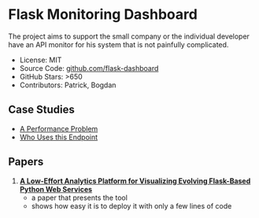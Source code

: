 # Flask Monitoring Dashboard

The project aims to support the small company or the individual developer have an API monitor for his system that is not painfully complicated. 

- License: MIT
- Source Code: [github.com/flask-dashboard](https://github.com/flask-dashboard/Flask-MonitoringDashboard)
- GitHub Stars: >650
- Contributors: Patrick, Bogdan



## Case Studies

- [A Performance Problem](../notes/A-Performance-Problem.md)
- [Who Uses this Endpoint](../notes/who-uses-this-endpoint.md)

## Papers
1. [**A Low-Effort Analytics Platform for Visualizing Evolving Flask-Based Python Web Services**](/docs/assets/papers/17-Vissoft-FMD.pdf) 
	- a paper that presents the tool
	- shows how easy it is to deploy it with only a few lines of code

